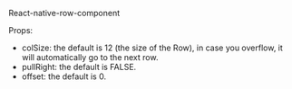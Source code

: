 React-native-row-component

Props:
 - colSize:
 	the default is 12 (the size of the Row), in case you overflow, it will automatically go to the next row.
- pullRight:
	the default is FALSE.
- offset:
	the default is 0.